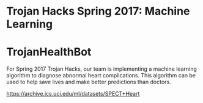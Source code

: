 # Trojan Hacks Spring 2017: Machine Learning

# TrojanHealthBot

For Spring 2017 Trojan Hacks, our team is implementing a machine learning algorithm to diagnose abnormal heart complications. This algorithm can be used to help save lives and make better predictions than doctors.

https://archive.ics.uci.edu/ml/datasets/SPECT+Heart